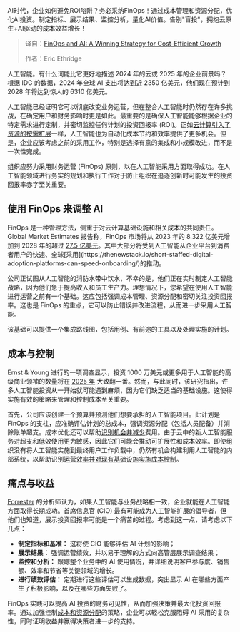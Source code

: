 <!--
title: FinOps和AI：实现成本效益增长的制胜策略
cover: https://cdn.thenewstack.io/media/2025/03/67e082c6-nahrizul-kadri-oasf0qmrwla-unsplash-scaled.jpg
summary: AI时代，企业如何避免ROI陷阱？务必采纳FinOps！通过成本管理和资源分配，优化AI投资。制定指标、展示结果、监控分析，量化AI价值。告别"盲投"，拥抱云原生+AI驱动的成本效益增长！
-->

AI时代，企业如何避免ROI陷阱？务必采纳FinOps！通过成本管理和资源分配，优化AI投资。制定指标、展示结果、监控分析，量化AI价值。告别"盲投"，拥抱云原生+AI驱动的成本效益增长！

> 译自：[FinOps and AI: A Winning Strategy for Cost-Efficient Growth](https://thenewstack.io/finops-and-ai-a-winning-strategy-for-cost-efficient-growth/)
> 
> 作者：Eric Ethridge

人工智能。有什么词能比它更好地描述 2024 年的云或 2025 年的企业前景吗？根据 IDC 的数据，2024 年全球 AI 支出将达到近 2350 亿美元，他们现在预计到 2028 年将达到惊人的 6310 亿美元。

人工智能已经证明它可以彻底改变业务运营，但在整合人工智能时仍然存在许多挑战，在确定用户和财务影响时更是如此。最重要的是确保人工智能能够根据企业的特定需求进行定制，并密切监控任何计划的投资回报率 (ROI)。正如[云计算引入了资源的按需扩展](https://thenewstack.io/10-essential-practices-for-building-software-for-cloud-scale/)一样，人工智能也为自动化成本节约和效率提供了更多机会。但是，企业应该考虑之前的采用工作，特别是选择有意的集成和小规模改进，而不是一次性完成。

组织应努力采用财务运营 (FinOps) 原则，以在人工智能采用方面取得成功。在人工智能领域进行务实的规划和执行工作对于防止组织在追逐创新时可能发生的投资回报率赤字至关重要。

## 使用 FinOps 来调整 AI

FinOps 是一种管理方法，侧重于对云计算基础设施和相关成本的共同责任。Global Market Estimates 报告称，FinOps 市场将从 2023 年的 8.322 亿美元增加到 2028 年的超过 [27.5 亿美元](https://www.globalmarketestimates.com/market-report/cloud-finops-market-4026#:~:text=recent%20market%20numbers-,Global%20Cloud%20FinOps%20Market%20Size,18.8%25%20from%202023%20to%202028.)。其中大部分将受到人工智能从企业平台到消费者用户的快速、全球[采用](https://thenewstack.io/short-staffed-digital-adoption-platforms-can-speed-onboarding/)的推动。

公司正试图从人工智能的消防水带中饮水，不幸的是，他们正在实时制定人工智能战略，因为他们急于提高收入和员工生产力。理想情况下，您希望在使用人工智能进行运营之前有一个基础。这应包括强调成本管理、资源分配和密切关注投资回报率。这也是 FinOps 的重点，它可以防止错误并改进流程，从而进一步采用人工智能。

该基础可以提供一个集成路线图，包括用例、有前途的工具以及处理实施的计划。

## 成本与控制

Ernst & Young 进行的一项调查显示，投资 1000 万美元或更多用于人工智能的高级商业领袖的数量将在 [2025 年](https://www.ey.com/en_us/newsroom/2024/07/new-ey-research-finds-ai-investment-is-surging-with-senior-leaders-seeing-more-positive-roi-as-hype-continues-to-become-reality) 大致翻一番。然而，与此同时，该研究指出，许多人工智能投资从一开始就可能遇到麻烦，因为它们缺乏适当的基础设施。这使得实施有效的策略来管理和控制成本至关重要。

首先，公司应该创建一个预算并预测他们想要承担的人工智能项目。此计划是 FinOps 的支柱，应准确评估计划的总成本，强调资源分配（包括人员配备）并消除账单超支。成本优化还可以帮助[识别机会并减少](https://thenewstack.io/5-ways-opentelemetry-can-reduce-costs/)费用。由于云中的新人工智能服务对超支和低效使用更为敏感，因此它们可能会推动可扩展性和成本效率。即使组织没有将人工智能实施到最终用户工作负载中，仍然有机会构建利用人工智能的内部系统，以帮助识别[运营效率并对现有基础设施实施成本控制](https://thenewstack.io/the-engineers-guide-to-controlling-configuration-drift/)。

## 痛点与收益

[Forrester](https://investor.forrester.com/news-releases/news-release-details/forrester-unveil-its-2025-tech-leadership-and-artificial) 的分析师认为，如果人工智能与业务战略相一致，企业就能在人工智能方面取得长期成功。首席信息官 (CIO) 最有可能成为人工智能扩展的倡导者，但他们也知道，展示投资回报率可能是一个痛苦的过程。考虑到这一点，请考虑以下几点：

- **制定指标和基准：** 这将使 CIO 能够评估 AI 计划的影响；
- **展示结果：** 强调运营绩效，并以易于理解的方式向高管层展示调查结果；
- **监控和分析：** 跟踪整个业务中的 AI 使用情况，并详细说明客户参与度、销售额、效率和节省等关键领域的增长。
- **进行绩效评估：** 定期进行这些评估可以生成数据，突出显示 AI 在哪些方面产生了积极影响，以及在哪些方面失败了。

FinOps 实践可以提高 AI 投资的财务可见性，从而加强决策并最大化投资回报率。通过加强控制[成本和资源分配](https://thenewstack.io/how-to-gain-visibility-into-kubernetes-cost-allocation/)的策略，企业可以轻松克服阻碍 AI 采用的复杂性，同时证明收益并赢得决策者进一步的支持。